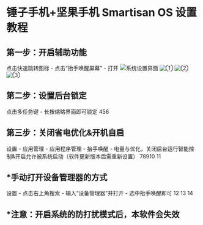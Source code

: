 # 锤子手机+坚果手机 Smartisan OS 设置教程

## 第一步：开启辅助功能

点击快速跳转图标 - 点击“抬手唤醒屏幕” - 打开
![系统设置界面](https://github.com/kongzue/Res/blob/master/app/src/main/res/mipmap-xxxhdpi/a1.png)
![①](https://github.com/kongzue/Res/blob/master/app/src/main/res/mipmap-xxxhdpi/s1.png)
![②](https://github.com/kongzue/Res/blob/master/app/src/main/res/mipmap-xxxhdpi/s2.png)
![③](https://github.com/kongzue/Res/blob/master/app/src/main/res/mipmap-xxxhdpi/s3.png)


## 第二步：设置后台锁定

点击多任务键 - 长按缩略界面即可锁定
456


## 第三步：关闭省电优化&开机自启

设置 - 应用管理 - 应用程序管理 - 抬手唤醒 - 电量与优化，关闭后台运行智能控制&开启允许被系统启动（软件更新版本后需重新设置）
78910 11


## *手动打开设备管理器的方式

设置 - 点击右上角搜索 - 输入“设备管理器”并打开 - 选中抬手唤醒即可
12 13 14


## *注意：开启系统的防打扰模式后，本软件会失效
